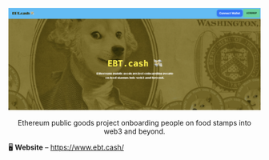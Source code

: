 <!-- Banner Image -->


<p align="center">
  <img src="https://github.com/EBT-cash/.github/blob/main/header-image.png">
</p>


  <p align="center">
Ethereum public goods project onboarding people on food stamps into web3 and beyond.

</p>

🖥 **Website** – https://www.ebt.cash/
